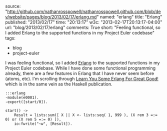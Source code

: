 source: "http://github.com/nathanrosspowell/nathanrosspowell.github.com/blob/dev/website/pages/blog/2013/02/17/erlang.md"
named: "erlang"
title: "Erlang"
published: "2013/02/17"
time: "20:13:17"
w3c: "2013-02-17T20:13:17-04:00"
url: "blog/2013/02/17/erlang"
comments: True
short: "Feeling functional, so I added Erlang to the supported functions in my Project Euler codebase"
tags:
- blog
- project-euler

I was feeling functional, so I added [Erlang][erlang] to the supported functions in my Project Euler codebase. While I have done some functional programming already, there are a few features in Erlang that I have never seem before (atoms, etc).
I'm scrolling through [Learn You Some Erlang For Great Good!][leanu] which is in the same vein as the Haskell publication.

    :::erlang
    -module(e0001).
    -export([start/0]).

    start() ->
        Result = lists:sum([ X || X <- lists:seq( 1, 999 ), (X rem 3 =:= 0) or (X rem 5 =:= 0) ]),
        io:fwrite("~w", [Result]).

[erlang]: http://erlang.org
[leanu]: http://learnyousomeerlang.com/
